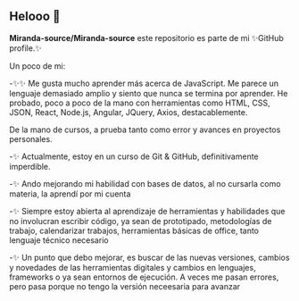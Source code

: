 ## Helooo 👋


**Miranda-source/Miranda-source** este repositorio es parte de mi ✨GitHub profile.✨ 

Un poco de mi:


-✨✨ Me gusta mucho aprender más acerca de JavaScript. Me parece un lenguaje demasiado amplio y siento que nunca se termina por aprender.
He probado, poco a poco de la mano con herramientas como HTML, CSS, JSON, React, Node.js, Angular, JQuery, Axios, destacablemente.

De la mano de cursos, a prueba tanto como error y avances en proyectos personales.

-✨ Actualmente, estoy en un curso de Git & GitHub, definitivamente imperdible.

-✨ Ando mejorando mi habilidad con bases de datos, al no cursarla como materia, la aprendí por mi cuenta

-✨ Siempre estoy abierta al aprendizaje de herramientas y habilidades que no involucran escribir código, ya sean de prototipado, metodologías de trabajo, calendarizar trabajos, herramientas básicas de office, tanto lenguaje técnico necesario

-✨ Un punto que debo mejorar, es buscar de las nuevas versiones, cambios y novedades de las herramientas digitales y cambios en lenguajes, frameworks o ya sean entornos de ejecución. A veces me pasan errores, pero pasa porque no tengo la versión neceesaria para avanzar



